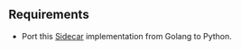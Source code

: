 ## Requirements

- Port this [Sidecar](https://github.com/newrelic/sidecar) implementation from Golang to Python. 

